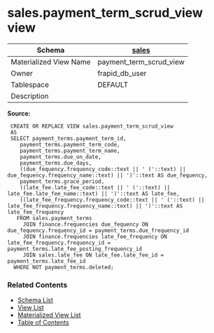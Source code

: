 # sales.payment_term_scrud_view view

| Schema | [sales](../../schemas/sales.md) |
| ------ | ----------------------------------------------- |
| Materialized View Name | payment_term_scrud_view |
| Owner | frapid_db_user |
| Tablespace | DEFAULT |
| Description |  |

**Source:**

```plpgsql
 CREATE OR REPLACE VIEW sales.payment_term_scrud_view
 AS
 SELECT payment_terms.payment_term_id,
    payment_terms.payment_term_code,
    payment_terms.payment_term_name,
    payment_terms.due_on_date,
    payment_terms.due_days,
    ((due_fequency.frequency_code::text || ' ('::text) || due_fequency.frequency_name::text) || ')'::text AS due_fequency,
    payment_terms.grace_period,
    ((late_fee.late_fee_code::text || ' ('::text) || late_fee.late_fee_name::text) || ')'::text AS late_fee,
    ((late_fee_frequency.frequency_code::text || ' ('::text) || late_fee_frequency.frequency_name::text) || ')'::text AS late_fee_frequency
   FROM sales.payment_terms
     JOIN finance.frequencies due_fequency ON due_fequency.frequency_id = payment_terms.due_frequency_id
     JOIN finance.frequencies late_fee_frequency ON late_fee_frequency.frequency_id = payment_terms.late_fee_posting_frequency_id
     JOIN sales.late_fee ON late_fee.late_fee_id = payment_terms.late_fee_id
  WHERE NOT payment_terms.deleted;
```


### Related Contents
* [Schema List](../../schemas.md)
* [View List](../../views.md)
* [Materialized View List](../../materialized-views.md)
* [Table of Contents](../../README.md)

